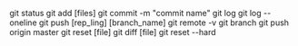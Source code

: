 git status
git add [files]
git commit -m "commit name"
git log
git log --oneline
git push [rep_ling] [branch_name]
git remote -v
git branch
git push origin master
git reset [file]
git diff [file]
git reset --hard

